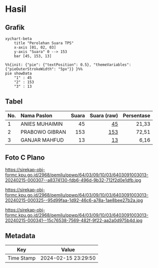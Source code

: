 # Hasil

## Grafik

```mermaid
xychart-beta
    title "Perolehan Suara TPS"
    x-axis [01, 02, 03]
    y-axis "Suara" 0 --> 153
    bar [45, 153, 13]
```

```mermaid
%%{init: {"pie": {"textPosition": 0.5}, "themeVariables": {"pieOuterStrokeWidth": "5px"}} }%%
pie showData
    "1" : 45
    "2" : 153
    "3" : 13
```

## Tabel

| No. | Nama Paslon    | Suara | Suara (raw) | Persentase |
|:--- |:-------------- | -----:| -----------:| ----------:|
| 1   | ANIES MUHAIMIN | 45    | [45][p-1]   | 21,33      |
| 2   | PRABOWO GIBRAN | 153   | [153][p-2]  | 72,51      |
| 3   | GANJAR MAHFUD  | 13    | [13][p-3]   | 6,16       |


[p-1]: https://github.com/gigit-pemilu/pemilu-2024-64-kalimantan-timur/blob/main/pilpres/hitung-suara/sub/64-kalimantan-timur/sub/03-berau/sub/09-teluk-bayur/sub/1003-rinding/sub/013-tps/sub/paslon-1.txt
[p-2]: https://github.com/gigit-pemilu/pemilu-2024-64-kalimantan-timur/blob/main/pilpres/hitung-suara/sub/64-kalimantan-timur/sub/03-berau/sub/09-teluk-bayur/sub/1003-rinding/sub/013-tps/sub/paslon-2.txt
[p-3]: https://github.com/gigit-pemilu/pemilu-2024-64-kalimantan-timur/blob/main/pilpres/hitung-suara/sub/64-kalimantan-timur/sub/03-berau/sub/09-teluk-bayur/sub/1003-rinding/sub/013-tps/sub/paslon-3.txt

## Foto C Plano

https://sirekap-obj-formc.kpu.go.id/2968/pemilu/ppwp/64/03/09/10/03/6403091003013-20240215-000307--a8374130-fdb6-496d-9b32-712f2d0e1dfb.jpg

https://sirekap-obj-formc.kpu.go.id/2968/pemilu/ppwp/64/03/09/10/03/6403091003013-20240215-000325--95d99faa-1d92-46c6-a78a-1ae8bee27b2a.jpg

https://sirekap-obj-formc.kpu.go.id/2968/pemilu/ppwp/64/03/09/10/03/6403091003013-20240215-000341--15c76538-7569-482f-9f22-aa2a0d975b4d.jpg


## Metadata

| Key        | Value               |
| ---------- | ------------------- |
| Time Stamp | 2024-02-15 23:29:50 |



